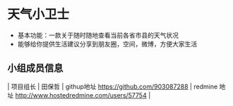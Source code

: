 # 天气小卫士<br/>
* 基本功能：一款关于随时随地查看当前各省市县的天气状况<br/>
* 能够给你提供生活建议分享到朋友圈，空间，微博，方便大家生活<br/>
## 小组成员信息<br/>
| 项目组长  | 田保哲 | githup地址  https://github.com/903087288     | redmine 地址 http://www.hostedredmine.com/users/57754 |
